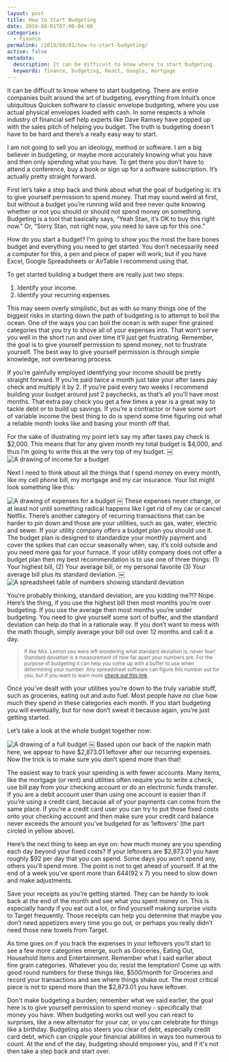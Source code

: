 ```yaml
---
layout: post
title: How to Start Budgeting
date: 2019-08-01T07:00-04:00
categories:
  - Finance
permalink: /2019/08/01/how-to-start-budgeting/
active: false
metadata:
  description: It can be difficult to know where to start budgeting.
  keywords: finance, budgeting, React, Google, mortgage
---
```


It can be difficult to know where to start budgeting. There are entire companies built around the art of budgeting, everything from Intuit’s once ubiquitous Quicken software to classic envelope budgeting, where you use actual physical envelopes loaded with cash. In some respects a whole industry of financial self help experts like Dave Ramsey have popped up with the sales pitch of helping you budget. The truth is budgeting doesn’t have to be hard and there’s a really easy way to start.

<!-- excerpt -->

I am not going to sell you an ideology, method or software. I am a big believer in budgeting, or maybe more accurately knowing what you have and then only spending what you have. To get there you don’t have to attend a conference, buy a book or sign up for a software subscription. It’s actually pretty straight forward.

First let’s take a step back and think about what the goal of budgeting is: it’s to give yourself permission to spend money. That may sound weird at first, but without a budget you’re running wild and free never quite knowing whether or not you should or should not spend money on something. Budgeting is a tool that basically says, “Yeah Stan, it’s OK to buy this right now.” Or, “Sorry Stan, not right now, you need to save up for this one.”

How do you start a budget? I’m going to show you the most the bare bones budget and everything you need to get started. You don’t necessarily need a computer for this, a pen and piece of paper will work; but if you have Excel, Google Spreadsheets or AirTable I recommend using that.

To get started building a budget there are really just two steps:
1. Identify your income.
2. Identify your recurring expenses.

This may seem overly simplistic, but as with so many things one of the biggest risks in starting down the path of budgeting is to attempt to boil the ocean. One of the ways you can boil the ocean is with super fine grained categories that you try to shove all of your expenses into. That won’t serve you well in the short run and over time it’ll just get frustrating.  Remember, the goal is to give yourself permission to spend money, not to frustrate yourself. The best way to give yourself permission is through simple knowledge, not overbearing process.

If you’re gainfully employed identifying your income should be pretty straight forward. If you’re paid twice a month just take your after taxes pay check and multiply it by 2.  If you’re paid every two weeks I recommend building your budget around just 2 paychecks, as that’s all you’ll have most months.  That extra pay check you get a few times a year is a great way to tackle debt or to build up savings. If you’re a contractor or have some sort of variable income the best thing to do is spend some time figuring out what a reliable month looks like and basing your month off that.

For the sake of illustrating my point let’s say my after taxes pay check is $2,000. This means that for any given month my total budget is $4,000, and thus I’m going to write this at the very top of my budget.
￼
<img alt="A drawing of income for a budget" class="post-img" src="{{site.url}}/assets/how-to-start-budgeting-income.png" srcset="{{site.url}}/assets/how-to-start-budgeting-income.png, {{site.url}}/assets/how-to-start-budgeting-income@2x.png 2x" />

Next I need to think about all the things that I spend money on every month, like my cell phone bill, my mortgage and my car insurance.  Your list might look something like this:

<img alt="A drawing of expenses for a budget" class="post-img" src="{{site.url}}/assets/how-to-start-budgeting-expenses.png" srcset="{{site.url}}/assets/how-to-start-budgeting-expenses.png, {{site.url}}/assets/how-to-start-budgeting-expenses@2x.png 2x" />
￼
These expenses never change, or at least not until something radical happens like I get rid of my car or cancel Netflix. There’s another category of recurring transactions that can be harder to pin down and those are your utilities, such as gas, water, electric and sewer. If your utility company offers a budget plan you should use it. The budget plan is designed to standardize your monthly payment and cover the spikes that can occur seasonally when, say, it’s cold outside and you need more gas for your furnace. If your utility company does not offer a budget plan then my best recommendation is to use one of three things: (1) Your highest bill, (2) Your average bill, or my personal favorite (3) Your average bill plus its standard deviation.
￼
<img alt="A spreadsheet table of numbers showing standard deviation" class="post-img" src="{{site.url}}/assets/how-to-start-budgeting-std-dev.png" srcset="{{site.url}}/assets/how-to-start-budgeting-std-dev.png, {{site.url}}/assets/how-to-start-budgeting-std-dev@2x.png 2x" />

You’re probably thinking, standard deviation, are you kidding me?!? Nope. Here’s the thing, if you use the highest bill then most months you’re over budgeting. If you use the average then most months you’re under budgeting. You need to give yourself some sort of buffer, and the standard deviation can help do that in a rationale way. If you don’t want to mess with the math though, simply average your bill out over 12 months and call it a day.

>  <small>If like Mrs. Lemon you were left wondering what standard deviation is, never fear! Standard deviation is a measurement of how far apart your numbers are. For the purpose of budgeting it can help you come up with a buffer to use when determining your number. Any spreadsheet software can figure this number out for you, but if you want to learn more [check out this link](https://www.mathsisfun.com/data/standard-deviation.html).</small>

Once you’ve dealt with your utilities you’re down to the truly variable stuff, such as groceries, eating out and auto fuel. Most people have no clue how much they spend in these categories each month. If you start budgeting you will eventually, but for now don’t sweat it because again, you’re just getting started.

Let’s take a look at the whole budget together now:

<img alt="A drawing of a full budget" class="post-img" src="{{site.url}}/assets/how-to-start-budgeting-full-budget.png" srcset="{{site.url}}/assets/how-to-start-budgeting-full-budget.png, {{site.url}}/assets/how-to-start-budgeting-full-budget@2x.png 2x" />
￼
Based upon our back of the napkin math here, we appear to have $2,873.01 leftover after our recurring expenses. Now the trick is to make sure you don’t spend more than that!

The easiest way to track your spending is with fewer accounts. Many items, like the mortgage (or rent) and utilities often require you to write a check, use bill pay from your checking account or do an electronic funds transfer. If you are a debit account user than using one account is easier than if you’re using a credit card, because all of your payments can come from the same place. If you’re a credit card user you can try to put those fixed costs onto your checking account and then make sure your credit card balance never exceeds the amount you’ve budgeted for as ‘leftovers’ (the part circled in yellow above).

Here’s the next thing to keep an eye on: how much money are you spending each day beyond your fixed costs? If your leftovers are $2,873.01 you have roughly $92 per day that you can spend. Some days you won’t spend any, others you’ll spend more. The point is not to get ahead of yourself.  If at the end of a week you’ve spent more than $644 ($92 x 7) you need to slow down and make adjustments.

Save your receipts as you’re getting started. They can be handy to look back at the end of the month and see what you spent money on.  This is especially handy if you eat out a lot, or find yourself making surprise visits to Target frequently. Those receipts can help you determine that maybe you don’t need appetizers every time you go out, or perhaps you really didn’t need those new towels from Target.

As time goes on if you track the expenses in your leftovers you’ll start to see a few more categories emerge, such as Groceries, Eating Out, Household Items and Entertainment. Remember what I said earlier about fine grain categories. Whatever you do, resist the temptation! Come up with good round numbers for these things like, $500/month for Groceries and record your transactions and see where things shake out. The most critical piece is not to spend more than the $2,873.01 you have leftover.

Don't make budgeting a burden; remember what we said earlier, the goal here is to give yourself permission to spend money - specifically that money you have. When budgeting works out well you can react to surprises, like a new alternator for your car, or you can celebrate for things like a birthday. Budgeting also steers you clear of debt, especially credit card debt, which can cripple your financial abilities in ways too numerous to count. At the end of the day, budgeting should empower you, and if it's not then take a step back and start over.
